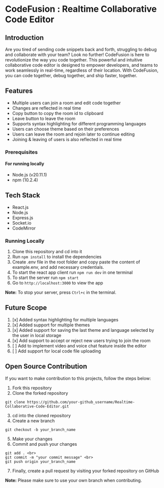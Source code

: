 # CodeFusion : Realtime Collaborative Code Editor

## Introduction

Are you tired of sending code snippets back and forth, struggling to debug and collaborate with your team? Look no further! CodeFusion is here to revolutionize the way you code together. This powerful and intuitive collaborative code editor is designed to empower developers, and teams to work seamlessly in real-time, regardless of their location. With CodeFusion, you can code together, debug together, and ship faster, together.

## Features

- Multiple users can join a room and edit code together
- Changes are reflected in real time
- Copy button to copy the room id to clipboard
- Leave button to leave the room
- Supports syntax highlighting for different programming languages
- Users can choose theme based on their preferences
- Users can leave the room and rejoin later to continue editing
- Joining & leaving of users is also reflected in real time

### Prerequisites

#### For running locally

- Node.js (v20.11.1)
- npm (10.2.4)

## Tech Stack

- React.js
- Node.js
- Express.js
- Socket.io
- CodeMirror

### Running Locally

1. Clone this repository and cd into it
2. Run `npm install` to install the dependencies
3. Create .env file in the root folder and copy paste the content of example.env, and add necessary credentials.
4. To start the react app client run `npm run dev` in one terminal
5. To start the server run `npm start`
6. Go to `http://localhost:3000` to view the app


**Note:** To stop your server, press `Ctrl+c` in the terminal.

## Future Scope

1. [x] Added syntax highlighting for multiple languages
2. [x] Added support for multiple themes
3. [x] Added support for saving the last theme and language selected by the user in local storage
4. [x] Add support to accept or reject new users trying to join the room
5. [ ] Add to implement video and voice chat feature inside the editor
6. [ ] Add support for local code file uploading

## Open Source Contribution

If you want to make contribution to this projects, follow the steps below:

1. Fork this repository
2. Clone the forked repository <br>

```
git clone https://github.com/your-github_username/Realtime-Collaborative-Code-Editor.git
```

3. cd into the cloned repository
4. Create a new branch <br>

```
git checkout -b your_branch_name
```

5.  Make your changes
6.  Commit and push your changes <br>

```
git add . <br>
git commit -m "your commit message" <br>
git push origin your_branch_name
```

7. Finally, create a pull request by visiting your forked repository on GitHub

**Note:** Please make sure to use your own branch when contributing.
